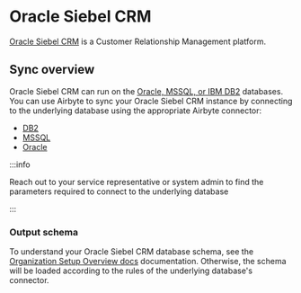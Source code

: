 # Oracle Siebel CRM

[Oracle Siebel CRM](https://www.oracle.com/cx/siebel/) is a Customer Relationship Management platform.

## Sync overview

Oracle Siebel CRM can run on the [Oracle, MSSQL, or IBM DB2](https://docs.oracle.com/cd/E88140_01/books/DevDep/installing-and-configuring-siebel-crm.html#PrerequisiteSoftware) databases. You can use Airbyte to sync your Oracle Siebel CRM instance by connecting to the underlying database using the appropriate Airbyte connector:

- [DB2](db2)
- [MSSQL](mssql)
- [Oracle](oracle)

:::info

Reach out to your service representative or system admin to find the parameters required to connect to the underlying database

:::

### Output schema

To understand your Oracle Siebel CRM database schema, see the [Organization Setup Overview docs](https://docs.oracle.com/cd/E88140_01/books/DevDep/basic-organization-setup-overview.html#basic-organization-setup-overview) documentation. Otherwise, the schema will be loaded according to the rules of the underlying database's connector.
